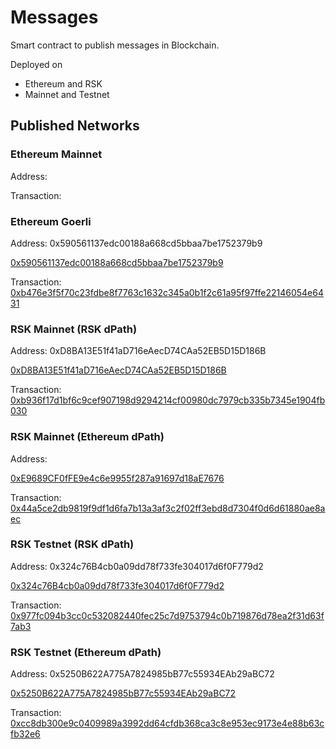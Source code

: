 # Messages

Smart contract to publish messages in Blockchain.

Deployed on 
- Ethereum and RSK
- Mainnet and Testnet 

## Published Networks 

### Ethereum Mainnet 

Address: 

[](https://explorer.rsk.co/address/)

Transaction:
[](https://explorer.rsk.co/tx/)

### Ethereum Goerli 

Address: 0x590561137edc00188a668cd5bbaa7be1752379b9

[0x590561137edc00188a668cd5bbaa7be1752379b9](https://explorer.rsk.co/address/0x590561137edc00188a668cd5bbaa7be1752379b9)

Transaction:
[0xb476e3f5f70c23fdbe8f7763c1632c345a0b1f2c61a95f97ffe22146054e6431](https://goerli.etherscan.io/tx/0xb476e3f5f70c23fdbe8f7763c1632c345a0b1f2c61a95f97ffe22146054e6431)

### RSK Mainnet (RSK dPath) 

Address: 0xD8BA13E51f41aD716eAecD74CAa52EB5D15D186B

[0xD8BA13E51f41aD716eAecD74CAa52EB5D15D186B](https://explorer.rsk.co/address/0xd8ba13e51f41ad716eaecd74caa52eb5d15d186b)

Transaction:
[0xb936f17d1bf6c9cef907198d9294214cf00980dc7979cb335b7345e1904fb030](https://explorer.rsk.co/tx/0xb936f17d1bf6c9cef907198d9294214cf00980dc7979cb335b7345e1904fb030)

### RSK Mainnet (Ethereum dPath) 

Address: 

[0xE9689CF0fFE9e4c6e9955f287a91697d18aE7676](https://explorer.rsk.co/address/0xE9689CF0fFE9e4c6e9955f287a91697d18aE7676)

Transaction:
[0x44a5ce2db9819f9df1d6fa7b13a3af3c2f02ff3ebd8d7304f0d6d61880ae8aec](https://explorer.rsk.co/tx/0x44a5ce2db9819f9df1d6fa7b13a3af3c2f02ff3ebd8d7304f0d6d61880ae8aec)

### RSK Testnet (RSK dPath) 

Address: 0x324c76B4cb0a09dd78f733fe304017d6f0F779d2

[0x324c76B4cb0a09dd78f733fe304017d6f0F779d2](https://explorer.rsk.co/address/0x324c76B4cb0a09dd78f733fe304017d6f0F779d2)

Transaction:
[0x977fc094b3cc0c532082440fec25c7d9753794c0b719876d78ea2f31d63f7ab3](https://explorer.testnet.rsk.co/tx/0x977fc094b3cc0c532082440fec25c7d9753794c0b719876d78ea2f31d63f7ab3)

### RSK Testnet (Ethereum dPath) 

Address: 0x5250B622A775A7824985bB77c55934EAb29aBC72

[0x5250B622A775A7824985bB77c55934EAb29aBC72](https://explorer.testnet.rsk.co/address/0x5250b622a775a7824985bb77c55934eab29abc72)

Transaction:
[0xcc8db300e9c0409989a3992dd64cfdb368ca3c8e953ec9173e4e88b63cfb32e6](https://explorer.testnet.rsk.co/tx/0xcc8db300e9c0409989a3992dd64cfdb368ca3c8e953ec9173e4e88b63cfb32e6)
